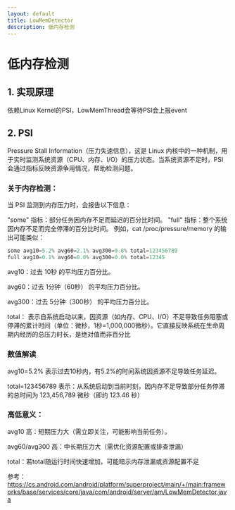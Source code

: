 ```yaml
---
layout: default
title: LowMemDetector
description: 低内存检测
---
```

# 低内存检测
## 1. 实现原理
依赖Linux Kernel的PSI，LowMemThread会等待PSI会上报event

## 2. PSI
Pressure Stall Information（压力失速信息），这是 Linux 内核中的一种机制，用于实时监测系统资源（CPU、内存、I/O）的压力状态。当系统资源不足时，PSI 会通过指标反映资源争用情况，帮助检测问题。

### 关于内存检测：
当 PSI 监测到内存压力时，会报告以下信息：

"some" 指标：部分任务因内存不足而延迟的百分比时间。
"full" 指标：整个系统因内存不足而完全停滞的百分比时间。
例如，cat /proc/pressure/memory 的输出可能类似：

```java
some avg10=5.2% avg60=2.1% avg300=0.8% total=123456789  
full avg10=0.1% avg60=0.0% avg300=0.0% total=12345
```

avg10：过去 10秒 的平均压力百分比。

avg60：过去 1分钟（60秒） 的平均压力百分比。

avg300：过去 5分钟（300秒） 的平均压力百分比。

total： 表示自系统启动以来，因资源（如内存、CPU、I/O）不足导致任务阻塞或停滞的累计时间（单位：微秒，1秒=1,000,000微秒）。它直接反映系统在生命周期内经历的总压力时长，是绝对值而非百分比

### 数值解读
avg10=5.2% 表示过去10秒内，有5.2%的时间系统因资源不足导致任务延迟。

total=123456789 表示：从系统启动到当前时刻，因内存不足导致部分任务停滞的总时间为 123,456,789 微秒（即约 123.46 秒）

### 高低意义：
avg10 高：短期压力大（需立即关注，可能影响当前任务）。

avg60/avg300 高：中长期压力大（需优化资源配置或排查泄漏）

total：若total随运行时间快速增加，可能暗示内存泄漏或资源配置不足

参考：https://cs.android.com/android/platform/superproject/main/+/main:frameworks/base/services/core/java/com/android/server/am/LowMemDetector.java



